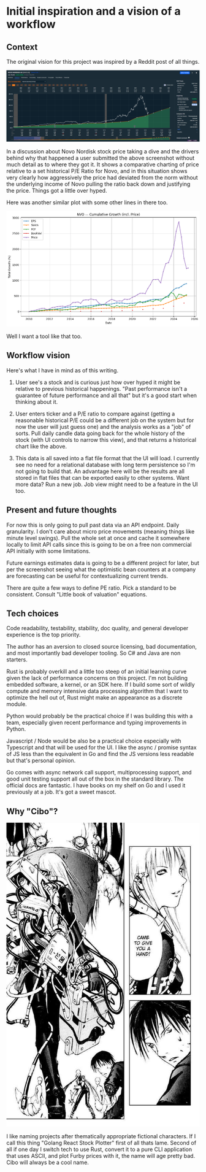 # Initial inspiration and a vision of a workflow

## Context

The original vision for this project was inspired by a Reddit post of all things.

![first-inspiration](../images/novo_visualiztion_1.png)

In a discussion about Novo Nordisk stock price taking a dive and the drivers behind why that happened a user submitted the above screenshot without much detail as to where they got it. It shows a comparative charting of price relative to a set historical P/E Ratio for Novo, and in this situation shows very clearly how aggressively the price had deviated from the norm without the underlying income of Novo pulling the ratio back down and justifying the price. Things got a little over hyped.

Here was another similar plot with some other lines in there too.

![second-plot](../images/novo_visualization_2.png)

Well I want a tool like that too.

## Workflow vision

Here's what I have in mind as of this writing.

1. User see's a stock and is curious just how over hyped it might be relative to previous historical happenings. "Past performance isn't a guarantee of future performance and all that" but it's a good start when thinking about it.

2. User enters ticker and a P/E ratio to compare against (getting a reasonable historical P/E could be a different job on the system but for now the user will just guess one) and the analysis works as a "job" of sorts. Pull daily candle data going back for the whole history of the stock (with UI controls to narrow this view), and that returns a historical chart like the above.

3. This data is all saved into a flat file format that the UI will load. I currently see no need for a relational database with long term persistence so I'm not going to build that. An advantage here will be the results are all stored in flat files that can be exported easily to other systems. Want more data? Run a new job. Job view might need to be a feature in the UI too.

## Present and future thoughts

For now this is only going to pull past data via an API endpoint. Daily granularity. I don't care about micro price movements (meaning things like minute level swings). Pull the whole set at once and cache it somewhere locally to limit API calls since this is going to be on a free non commercial API initially with some limitations.

Future earnings estimates data is going to be a different project for later, but per the screenshot seeing what the optimistic bean counters at a company are forecasting can be useful for contextualizing current trends.

There are quite a few ways to define PE ratio. Pick a standard to be consistent. Consult "Little book of valuation" equations.

## Tech choices

Code readability, testability, stability, doc quality, and general developer experience is the top priority.

The author has an aversion to closed source licensing, bad documentation, and most importantly bad developer tooling. So C# and Java are non starters.

Rust is probably overkill and a little too steep of an initial learning curve given the lack of performance concerns on this project. I'm not building embedded software, a kernel, or an SDK here. If I build some sort of wildly compute and memory intensive data processing algorithm that I want to optimize the hell out of, Rust might make an appearance as a discrete module.

Python would probably be the practical choice if I was building this with a team, especially given recent performance and typing improvements in Python.

Javascript / Node would be also be a practical choice especially with Typescript and that will be used for the UI. I like the async / promise syntax of JS less than the equivalent in Go and find the JS versions less readable but that's personal opinion.

Go comes with async network call support, multiprocessing support, and good unit testing support all out of the box in the standard library. The official docs are fantastic. I have books on my shelf on Go and I used it previously at a job. It's got a sweet mascot.

## Why "Cibo"?

![cibo](../images/cibo.jpeg)

I like naming projects after thematically appropriate fictional characters. If I call this thing "Golang React Stock Plotter" first of all thats lame. Second of all if one day I switch tech to use Rust, convert it to a pure CLI application that uses ASCII, and plot Furby prices with it, the name will age pretty bad. Cibo will always be a cool name.
